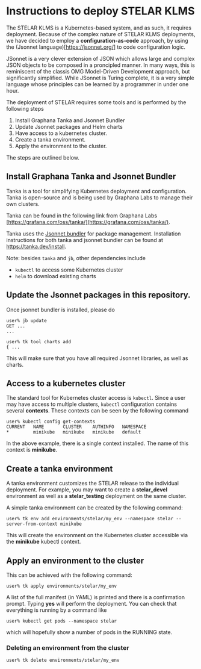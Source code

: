 # Instructions to deploy STELAR KLMS 

The STELAR KLMS is a Kubernetes-based system, and as such, it requires
deployment. Because of the complex nature of STELAR KLMS deployments,
we have decided to employ a **configuration-as-code** approach, by using the
(Jsonnet language)[https://jsonnet.org/] to code configuration logic.

JSonnet is a very clever extension of JSON which allows large and complex 
JSON objects to be composed in a proncipled manner. In many ways, this is reminiscent of the classis OMG Model-Driven Development approach, but significantly simplified.
While JSonnet is Turing complete, it is a very simple language whose principles can be learned by a programmer in under one hour.

The deployment of STELAR requires some tools and is performed by the following steps

 1. Install Graphana Tanka and Jsonnet Bundler
 1. Update Jsonnet packages and Helm charts
 1. Have access to a kubernetes cluster.
 1. Create a tanka environment.
 1. Apply the environment to the cluster.

The steps are outlined below.

## Install Graphana Tanka and Jsonnet Bundler

Tanka is a tool for simplifying Kubernetes deployment and 
configuration. Tanka is open-source and is being used by Graphana 
Labs to manage their own clusters.

Tanka can be found in the following link from Graphana Labs 
[https://grafana.com/oss/tanka/](https://grafana.com/oss/tanka/).

Tanka uses the [Jsonnet bundler](https://github.com/jsonnet-bundler/jsonnet-bundler) for 
package management. Installation instructions for both tanka and jsonnet bundler can be found at https://tanka.dev/install.

Note: besides `tanka` and `jb`, other dependencies include 
 - `kubectl` to access some Kubernetes cluster
 - `helm` to download existing charts

## Update the Jsonnet packages in this repository.

Once jsonnet bundler is installed, please do
```
user% jb update
GET ...
...

user% tk tool charts add
{ ... 

```

This will make sure that you have all required Jsonnet libraries, as well
as charts.

## Access to a kubernetes cluster

The standard tool for Kubernetes cluster access is `kubectl`. Since a user may
have access to multiple clusters, `kubectl` configuration contains several 
**contexts**. These contexts can be seen by the following command
```
user% kubectl config get-contexts
CURRENT   NAME       CLUSTER    AUTHINFO   NAMESPACE
*         minikube   minikube   minikube   default
```
In the above example, there is a single context installed. The name of this
context is __minikube__.

## Create a tanka environment

A tanka environment customizes the STELAR release to the individual deployment. For example, you may want to create a __stelar_devel__ 
environment as well as a __stelar_testing__ deployment on the same cluster.

A simple tanka environment can be created by the following command:
```
user% tk env add environments/stelar/my_env --namespace stelar --server-from-context minikube
```

This will create the environment on the Kubernetes cluster accessible
via the __minikube__ kubectl context.

## Apply an environment to the cluster

This can be achieved with the following command:
```
user% tk apply environments/stelar/my_env
```
A list of the full manifest (in YAML) is printed and there is a confirmation prompt. Typing __yes__ will perform the deployment. You can check that
everything is running by a command like
```
user% kubectl get pods --namespace stelar
```
which will hopefully show a number of pods in the RUNNING state.

### Deleting an environment from the cluster
```
user% tk delete environments/stelar/my_env
```
